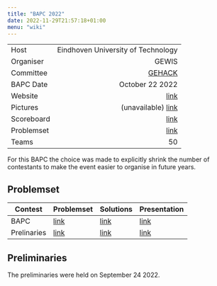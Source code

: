 ```yaml
---
title: "BAPC 2022"
date: 2022-11-29T21:57:18+01:00
menu: "wiki"
---
```


|            |                                    |
|------------|-----------------------------------:|
| Host       | Eindhoven University of Technology |
| Organiser  |                              GEWIS |
| Committee  |                    [GEHACK][email] |
| BAPC Date  |                    October 22 2022 | 
| Website    |                    [link][website] |
| Pictures   |       (unavailable) [link][photos] |
| Scoreboard |                 [link][scoreboard] |
| Problemset |                 [link][problemset] |
| Teams      |                                 50 |

For this BAPC the choice was made to explicitly shrink the number of contestants to make the event easier to organise in future years.

## Problemset
| Contest     | Problemset                                              | Solutions                                                                        | Presentation                                             |
|-------------|---------------------------------------------------------|----------------------------------------------------------------------------------|----------------------------------------------------------|
| BAPC        | [link](https://2022.bapc.eu/bapc/problems.pdf)          | [link](https://commissies.ch.tudelft.nl/chipcie/archive/2022/bapc/solutions.zip) | [link](https://2022.bapc.eu/bapc/solutions.pdf)          |
| Prelinaries | [link](https://2022.bapc.eu/preliminaries/problems.pdf) | [link](https://commissies.ch.tudelft.nl/chipcie/archive/2022/dapc/solutions.zip) | [link](https://2022.bapc.eu/preliminaries/solutions.pdf) |

## Preliminaries
The preliminaries were held on September 24 2022.

[home]: index.md
[website]: https://2022.bapc.eu/
[email]: mailto:gehack@gewis.nl
[photos]: #
[scoreboard]: https://2022.bapc.eu/bapc/scoreboard/
[problemset]: https://2022.bapc.eu/bapc/problems.pdf
